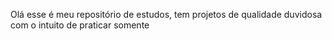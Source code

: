 Olá esse é meu repositório de estudos, tem projetos de qualidade duvidosa com o intuito de praticar somente
